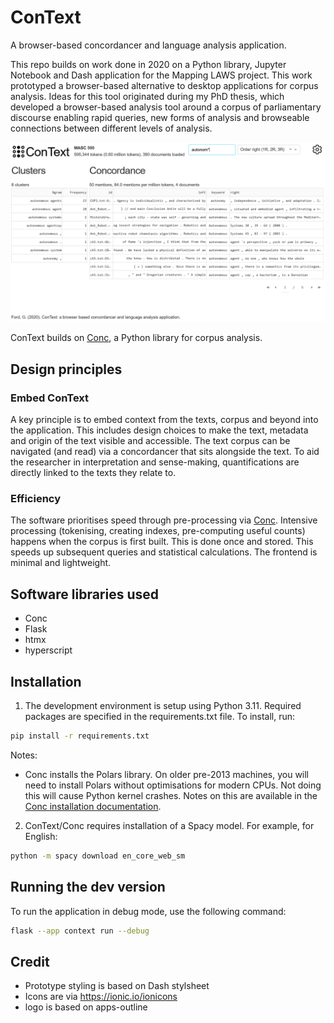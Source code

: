 # ConText

A browser-based concordancer and language analysis application.  

This repo builds on work done in 2020 on a Python library, Jupyter Notebook and Dash application for the Mapping LAWS project. This work prototyped a browser-based alternative to desktop applications for corpus analysis. Ideas for this tool originated during my PhD thesis, which developed a browser-based analysis tool around a corpus of parliamentary discourse enabling rapid queries, new forms of analysis and browseable connections between different levels of analysis.  

![Screenshot of original working Dash prototype of ConText](assets/context-dash-with-text.png)  

ConText builds on [Conc](https://github.com/polsci/conc), a Python library for corpus analysis.  

## Design principles

### Embed ConText

A key principle is to embed context from the texts, corpus and beyond into the application. This includes design choices to make the text, metadata and origin of the text visible and accessible. The text corpus can be navigated (and read) via a concordancer that sits alongside the text. To aid the researcher in interpretation and sense-making, quantifications are directly linked to the texts they relate to. 

### Efficiency

The software prioritises speed through pre-processing via [Conc](https://github.com/polsci/conc). Intensive processing (tokenising, creating indexes, pre-computing useful counts) happens when the corpus is first built. This is done once and stored. This speeds up subsequent queries and statistical calculations. The frontend is minimal and lightweight.

## Software libraries used

* Conc
* Flask
* htmx
* hyperscript

## Installation

1. The development environment is setup using Python 3.11. Required packages are specified in the requirements.txt file. To install, run:

```bash
pip install -r requirements.txt
```

Notes: 
- Conc installs the Polars library. On older pre-2013 machines, you will need to install Polars without optimisations for modern CPUs. Not doing this will cause Python kernel crashes. Notes on this are available in the [Conc installation documentation](https://geoffford.nz/conc/tutorials/install.html#pre-2013-cpu-install-polars-with-support-for-older-machines).  

2. ConText/Conc requires installation of a Spacy model. For example, for English:  

```bash
python -m spacy download en_core_web_sm
```

## Running the dev version

To run the application in debug mode, use the following command:  

```bash
flask --app context run --debug
```

## Credit

- Prototype styling is based on Dash stylsheet
- Icons are via https://ionic.io/ionicons
- logo is based on apps-outline


